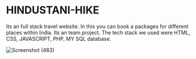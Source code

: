 # HINDUSTANI-HIKE
Its an full stack travel website.
In this you can book a packages for different places within India. 
Its an team project.
The tech stack we used were HTML, CSS, JAVASCRIPT, PHP, MY SQL database. 

![Screenshot (483)](https://user-images.githubusercontent.com/71804175/149467185-34c51e9f-2cab-4769-98af-79e779871ea9.png)
